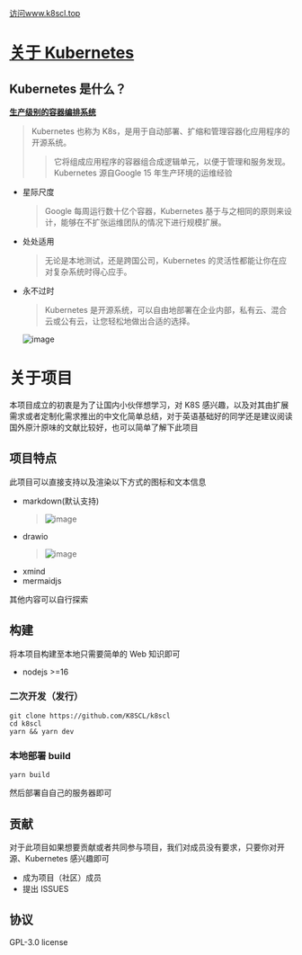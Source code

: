 <u>[访问www.k8scl.top](www.k8scl.top)</u>

# [关于 Kubernetes](https://kubernetes.io/zh-cn/)

##  Kubernetes 是什么？

<u><b>生产级别的容器编排系统</b></u>

> Kubernetes 也称为 K8s，是用于自动部署、扩缩和管理容器化应用程序的开源系统。
>>  它将组成应用程序的容器组合成逻辑单元，以便于管理和服务发现。Kubernetes 源自Google 15 年生产环境的运维经验

- 星际尺度
    > Google 每周运行数十亿个容器，Kubernetes 基于与之相同的原则来设计，能够在不扩张运维团队的情况下进行规模扩展。

- 处处适用
    > 无论是本地测试，还是跨国公司，Kubernetes 的灵活性都能让你在应对复杂系统时得心应手。

- 永不过时
    > Kubernetes 是开源系统，可以自由地部署在企业内部，私有云、混合云或公有云，让您轻松地做出合适的选择。

    ![image](https://cdn.staticaly.com/gh/k8scl/k8scl@master/assets/image/kubernetes.png)


# 关于项目

本项目成立的初衷是为了让国内小伙伴想学习，对 K8S 感兴趣，以及对其由扩展需求或者定制化需求推出的中文化简单总结，对于英语基础好的同学还是建议阅读国外原汁原味的文献比较好，也可以简单了解下此项目


## 项目特点

此项目可以直接支持以及渲染以下方式的图标和文本信息

- markdown(默认支持)
    > ![image](https://cdn.staticaly.com/gh/k8scl/k8scl@master/assets/image/md-render.png)
- drawio
    > ![image](https://cdn.staticaly.com/gh/k8scl/k8scl@master/assets/image/drawio-render.png)
- xmind
- mermaidjs

其他内容可以自行探索

## 构建

将本项目构建至本地只需要简单的 Web 知识即可

- nodejs >=16

### 二次开发（发行）

```
git clone https://github.com/K8SCL/k8scl
cd k8scl
yarn && yarn dev
```

### 本地部署 build

```
yarn build
```

然后部署自自己的服务器即可

## 贡献

对于此项目如果想要贡献或者共同参与项目，我们对成员没有要求，只要你对开源、Kubernetes 感兴趣即可

- 成为项目（社区）成员
- 提出 ISSUES

## 协议
GPL-3.0 license



